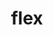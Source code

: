 ---
title: "flex"
layout: cache
categories: [package, develop-2024-02-11]
meta: {"versions": ["2.6.3", "2.6.4"], "compilers": ["cce@=15.0.1", "gcc@=10.3.0", "gcc@=11.1.0", "gcc@=11.4.0", "gcc@=7.3.1", "gcc@=7.5.0", "gcc@=9.4.0", "oneapi@=2024.0.0"], "oss": ["amzn2", "rhel8", "sle_hpc15", "ubuntu18.04", "ubuntu20.04", "ubuntu22.04"], "platforms": ["linux"], "targets": ["aarch64", "neoverse_n1", "neoverse_v1", "neoverse_v2", "ppc64le", "x86_64_v3", "x86_64_v4", "zen4"], "stacks": ["aws-isc", "aws-isc-aarch64", "data-vis-sdk", "e4s", "e4s-cray-rhel", "e4s-cray-sles", "e4s-neoverse-v2", "e4s-neoverse_v1", "e4s-oneapi", "e4s-power", "e4s-rocm-external", "ml-linux-x86_64-cpu", "ml-linux-x86_64-cuda", "ml-linux-x86_64-rocm", "radiuss", "root"], "num_specs": 20, "num_specs_by_stack": {"root": 20, "aws-isc-aarch64": 4, "aws-isc": 2, "e4s-cray-rhel": 1, "e4s-cray-sles": 1, "radiuss": 1, "e4s-neoverse_v1": 2, "e4s-power": 2, "data-vis-sdk": 1, "e4s-rocm-external": 1, "e4s": 2, "e4s-neoverse-v2": 2, "ml-linux-x86_64-rocm": 1, "ml-linux-x86_64-cuda": 1, "ml-linux-x86_64-cpu": 1, "e4s-oneapi": 1}}
spec_details: [{"hash": "jl2sipxfvhtgohhjwlf6gwsffoccoiwj", "compiler": "gcc@=7.3.1", "versions": ["2.6.3"], "os": "amzn2", "platform": "linux", "target": "aarch64", "variants": ["build_system=autotools", "+lex", "~nls"], "stacks": ["root", "aws-isc-aarch64"], "size": "-", "tarball": "https://binaries.spack.io/develop-2024-02-11/build_cache/linux-amzn2-aarch64/gcc-7.3.1/flex-2.6.3/linux-amzn2-aarch64-gcc-7.3.1-flex-2.6.3-jl2sipxfvhtgohhjwlf6gwsffoccoiwj.spack"}, {"hash": "nzh7jeka7fhjrdfu5jshxw3f46hsu3x6", "compiler": "gcc@=7.3.1", "versions": ["2.6.4"], "os": "amzn2", "platform": "linux", "target": "aarch64", "variants": ["build_system=autotools", "+lex", "~nls", "patches=f8b85a0"], "stacks": ["root", "aws-isc-aarch64"], "size": "-", "tarball": "https://binaries.spack.io/develop-2024-02-11/build_cache/linux-amzn2-aarch64/gcc-7.3.1/flex-2.6.4/linux-amzn2-aarch64-gcc-7.3.1-flex-2.6.4-nzh7jeka7fhjrdfu5jshxw3f46hsu3x6.spack"}, {"hash": "zgpqzut6xypxlwywv23bvopxlkxktopw", "compiler": "gcc@=7.3.1", "versions": ["2.6.4"], "os": "amzn2", "platform": "linux", "target": "neoverse_n1", "variants": ["build_system=autotools", "+lex", "~nls", "patches=f8b85a0"], "stacks": ["root", "aws-isc-aarch64"], "size": "-", "tarball": "https://binaries.spack.io/develop-2024-02-11/build_cache/linux-amzn2-neoverse_n1/gcc-7.3.1/flex-2.6.4/linux-amzn2-neoverse_n1-gcc-7.3.1-flex-2.6.4-zgpqzut6xypxlwywv23bvopxlkxktopw.spack"}, {"hash": "5idmobamanqoapcyorgt2uys72konlw2", "compiler": "gcc@=7.3.1", "versions": ["2.6.3"], "os": "amzn2", "platform": "linux", "target": "neoverse_n1", "variants": ["build_system=autotools", "+lex", "~nls"], "stacks": ["root", "aws-isc-aarch64"], "size": "-", "tarball": "https://binaries.spack.io/develop-2024-02-11/build_cache/linux-amzn2-neoverse_n1/gcc-7.3.1/flex-2.6.3/linux-amzn2-neoverse_n1-gcc-7.3.1-flex-2.6.3-5idmobamanqoapcyorgt2uys72konlw2.spack"}, {"hash": "dzfnfebr3phsjrireaiwcuokgcxlvsza", "compiler": "gcc@=7.3.1", "versions": ["2.6.3"], "os": "amzn2", "platform": "linux", "target": "x86_64_v3", "variants": ["build_system=autotools", "+lex", "~nls"], "stacks": ["root", "aws-isc"], "size": "-", "tarball": "https://binaries.spack.io/develop-2024-02-11/build_cache/linux-amzn2-x86_64_v3/gcc-7.3.1/flex-2.6.3/linux-amzn2-x86_64_v3-gcc-7.3.1-flex-2.6.3-dzfnfebr3phsjrireaiwcuokgcxlvsza.spack"}, {"hash": "w2lrazx3e5efse4czr3nmpwmiz4pjz3q", "compiler": "gcc@=7.3.1", "versions": ["2.6.4"], "os": "amzn2", "platform": "linux", "target": "x86_64_v3", "variants": ["build_system=autotools", "+lex", "~nls", "patches=f8b85a0"], "stacks": ["root", "aws-isc"], "size": "-", "tarball": "https://binaries.spack.io/develop-2024-02-11/build_cache/linux-amzn2-x86_64_v3/gcc-7.3.1/flex-2.6.4/linux-amzn2-x86_64_v3-gcc-7.3.1-flex-2.6.4-w2lrazx3e5efse4czr3nmpwmiz4pjz3q.spack"}, {"hash": "nvv5jl2fwbultoamggrs72b6t5422rjc", "compiler": "cce@=15.0.1", "versions": ["2.6.3"], "os": "rhel8", "platform": "linux", "target": "zen4", "variants": ["build_system=autotools", "+lex", "~nls"], "stacks": ["e4s-cray-rhel", "root"], "size": "-", "tarball": "https://binaries.spack.io/develop-2024-02-11/build_cache/linux-rhel8-zen4/cce-15.0.1/flex-2.6.3/linux-rhel8-zen4-cce-15.0.1-flex-2.6.3-nvv5jl2fwbultoamggrs72b6t5422rjc.spack"}, {"hash": "ee5fkzzqrh5kdto66ckat7fxgku6k2bw", "compiler": "gcc@=10.3.0", "versions": ["2.6.3"], "os": "sle_hpc15", "platform": "linux", "target": "x86_64_v4", "variants": ["build_system=autotools", "+lex", "~nls"], "stacks": ["root", "e4s-cray-sles"], "size": "-", "tarball": "https://binaries.spack.io/develop-2024-02-11/build_cache/linux-sle_hpc15-x86_64_v4/gcc-10.3.0/flex-2.6.3/linux-sle_hpc15-x86_64_v4-gcc-10.3.0-flex-2.6.3-ee5fkzzqrh5kdto66ckat7fxgku6k2bw.spack"}, {"hash": "t3xqvitkful2qzxf3kqwttmf7hemg62w", "compiler": "gcc@=7.5.0", "versions": ["2.6.3"], "os": "ubuntu18.04", "platform": "linux", "target": "x86_64_v3", "variants": ["build_system=autotools", "+lex", "~nls"], "stacks": ["root", "radiuss"], "size": "-", "tarball": "https://binaries.spack.io/develop-2024-02-11/build_cache/linux-ubuntu18.04-x86_64_v3/gcc-7.5.0/flex-2.6.3/linux-ubuntu18.04-x86_64_v3-gcc-7.5.0-flex-2.6.3-t3xqvitkful2qzxf3kqwttmf7hemg62w.spack"}, {"hash": "h3kehl25ksrnomn5sk2h6zxbbuozxbxo", "compiler": "gcc@=11.4.0", "versions": ["2.6.4"], "os": "ubuntu20.04", "platform": "linux", "target": "neoverse_v1", "variants": ["build_system=autotools", "+lex", "~nls", "patches=f8b85a0"], "stacks": ["root", "e4s-neoverse_v1"], "size": "-", "tarball": "https://binaries.spack.io/develop-2024-02-11/build_cache/linux-ubuntu20.04-neoverse_v1/gcc-11.4.0/flex-2.6.4/linux-ubuntu20.04-neoverse_v1-gcc-11.4.0-flex-2.6.4-h3kehl25ksrnomn5sk2h6zxbbuozxbxo.spack"}, {"hash": "y5ac4eam3qfcbabrizub4vvmhhcvacno", "compiler": "gcc@=11.4.0", "versions": ["2.6.3"], "os": "ubuntu20.04", "platform": "linux", "target": "neoverse_v1", "variants": ["build_system=autotools", "+lex", "~nls"], "stacks": ["root", "e4s-neoverse_v1"], "size": "-", "tarball": "https://binaries.spack.io/develop-2024-02-11/build_cache/linux-ubuntu20.04-neoverse_v1/gcc-11.4.0/flex-2.6.3/linux-ubuntu20.04-neoverse_v1-gcc-11.4.0-flex-2.6.3-y5ac4eam3qfcbabrizub4vvmhhcvacno.spack"}, {"hash": "yqly6pb2th2g4ejhhucnmsjdk6atu3z3", "compiler": "gcc@=9.4.0", "versions": ["2.6.3"], "os": "ubuntu20.04", "platform": "linux", "target": "ppc64le", "variants": ["build_system=autotools", "+lex", "~nls"], "stacks": ["root", "e4s-power"], "size": "-", "tarball": "https://binaries.spack.io/develop-2024-02-11/build_cache/linux-ubuntu20.04-ppc64le/gcc-9.4.0/flex-2.6.3/linux-ubuntu20.04-ppc64le-gcc-9.4.0-flex-2.6.3-yqly6pb2th2g4ejhhucnmsjdk6atu3z3.spack"}, {"hash": "gvd6vsju4ll4jqymvctq6vposjc3hfp5", "compiler": "gcc@=9.4.0", "versions": ["2.6.4"], "os": "ubuntu20.04", "platform": "linux", "target": "ppc64le", "variants": ["build_system=autotools", "+lex", "~nls", "patches=f8b85a0"], "stacks": ["root", "e4s-power"], "size": "-", "tarball": "https://binaries.spack.io/develop-2024-02-11/build_cache/linux-ubuntu20.04-ppc64le/gcc-9.4.0/flex-2.6.4/linux-ubuntu20.04-ppc64le-gcc-9.4.0-flex-2.6.4-gvd6vsju4ll4jqymvctq6vposjc3hfp5.spack"}, {"hash": "o7asvfi3cah7yfc6zh66u6rezsw6e6pk", "compiler": "gcc@=11.1.0", "versions": ["2.6.3"], "os": "ubuntu20.04", "platform": "linux", "target": "x86_64_v3", "variants": ["build_system=autotools", "+lex", "~nls"], "stacks": ["root", "data-vis-sdk"], "size": "-", "tarball": "https://binaries.spack.io/develop-2024-02-11/build_cache/linux-ubuntu20.04-x86_64_v3/gcc-11.1.0/flex-2.6.3/linux-ubuntu20.04-x86_64_v3-gcc-11.1.0-flex-2.6.3-o7asvfi3cah7yfc6zh66u6rezsw6e6pk.spack"}, {"hash": "iekhjmskaekzbbma334s55rpgginwh4y", "compiler": "gcc@=11.4.0", "versions": ["2.6.3"], "os": "ubuntu20.04", "platform": "linux", "target": "x86_64_v3", "variants": ["build_system=autotools", "+lex", "~nls"], "stacks": ["root", "e4s-rocm-external", "e4s"], "size": "-", "tarball": "https://binaries.spack.io/develop-2024-02-11/build_cache/linux-ubuntu20.04-x86_64_v3/gcc-11.4.0/flex-2.6.3/linux-ubuntu20.04-x86_64_v3-gcc-11.4.0-flex-2.6.3-iekhjmskaekzbbma334s55rpgginwh4y.spack"}, {"hash": "vm43xui6vc7rgjvpraycmghvbujjkqh3", "compiler": "gcc@=11.4.0", "versions": ["2.6.4"], "os": "ubuntu20.04", "platform": "linux", "target": "x86_64_v3", "variants": ["build_system=autotools", "+lex", "~nls", "patches=f8b85a0"], "stacks": ["root", "e4s"], "size": "-", "tarball": "https://binaries.spack.io/develop-2024-02-11/build_cache/linux-ubuntu20.04-x86_64_v3/gcc-11.4.0/flex-2.6.4/linux-ubuntu20.04-x86_64_v3-gcc-11.4.0-flex-2.6.4-vm43xui6vc7rgjvpraycmghvbujjkqh3.spack"}, {"hash": "nirfmpi4xtu62f6zl5mobvfh4mofib2n", "compiler": "gcc@=11.4.0", "versions": ["2.6.3"], "os": "ubuntu22.04", "platform": "linux", "target": "neoverse_v2", "variants": ["build_system=autotools", "+lex", "~nls"], "stacks": ["root", "e4s-neoverse-v2"], "size": "-", "tarball": "https://binaries.spack.io/develop-2024-02-11/build_cache/linux-ubuntu22.04-neoverse_v2/gcc-11.4.0/flex-2.6.3/linux-ubuntu22.04-neoverse_v2-gcc-11.4.0-flex-2.6.3-nirfmpi4xtu62f6zl5mobvfh4mofib2n.spack"}, {"hash": "epcmb2mr6hyjqrdtvwondtlgeqvlothp", "compiler": "gcc@=11.4.0", "versions": ["2.6.4"], "os": "ubuntu22.04", "platform": "linux", "target": "neoverse_v2", "variants": ["build_system=autotools", "+lex", "~nls", "patches=f8b85a0"], "stacks": ["root", "e4s-neoverse-v2"], "size": "-", "tarball": "https://binaries.spack.io/develop-2024-02-11/build_cache/linux-ubuntu22.04-neoverse_v2/gcc-11.4.0/flex-2.6.4/linux-ubuntu22.04-neoverse_v2-gcc-11.4.0-flex-2.6.4-epcmb2mr6hyjqrdtvwondtlgeqvlothp.spack"}, {"hash": "2crf6pmnnjt6pek2i2orfpgskcn43krk", "compiler": "gcc@=11.4.0", "versions": ["2.6.3"], "os": "ubuntu22.04", "platform": "linux", "target": "x86_64_v3", "variants": ["build_system=autotools", "+lex", "~nls"], "stacks": ["root", "ml-linux-x86_64-rocm", "ml-linux-x86_64-cuda", "ml-linux-x86_64-cpu"], "size": "-", "tarball": "https://binaries.spack.io/develop-2024-02-11/build_cache/linux-ubuntu22.04-x86_64_v3/gcc-11.4.0/flex-2.6.3/linux-ubuntu22.04-x86_64_v3-gcc-11.4.0-flex-2.6.3-2crf6pmnnjt6pek2i2orfpgskcn43krk.spack"}, {"hash": "rb4j6dqnmqukmirralslb5yx7tux5qal", "compiler": "oneapi@=2024.0.0", "versions": ["2.6.3"], "os": "ubuntu22.04", "platform": "linux", "target": "x86_64_v3", "variants": ["build_system=autotools", "+lex", "~nls"], "stacks": ["root", "e4s-oneapi"], "size": "-", "tarball": "https://binaries.spack.io/develop-2024-02-11/build_cache/linux-ubuntu22.04-x86_64_v3/oneapi-2024.0.0/flex-2.6.3/linux-ubuntu22.04-x86_64_v3-oneapi-2024.0.0-flex-2.6.3-rb4j6dqnmqukmirralslb5yx7tux5qal.spack"}]
---